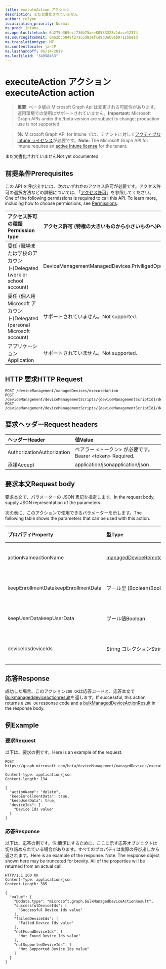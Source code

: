 ```yaml
---
title: executeAction アクション
description: まだ文書化されていません
author: rolyon
localization_priority: Normal
ms.prod: Intune
ms.openlocfilehash: 6a275a369ecf736b75aee80533328c1dace12374
ms.sourcegitcommit: 0a62bc5849f27a55d83efce9b3eb01b9711bbe1d
ms.translationtype: MT
ms.contentlocale: ja-JP
ms.lasthandoff: 06/14/2019
ms.locfileid: "34958453"
---
```

# <a name="executeaction-action"></a><span data-ttu-id="8aa83-103">executeAction アクション</span><span class="sxs-lookup"><span data-stu-id="8aa83-103">executeAction action</span></span>

> <span data-ttu-id="8aa83-104">**重要:** ベータ版の Microsoft Graph Api は変更される可能性があります。運用環境での使用はサポートされていません。</span><span class="sxs-lookup"><span data-stu-id="8aa83-104">**Important:** Microsoft Graph APIs under the /beta version are subject to change; production use is not supported.</span></span>

> <span data-ttu-id="8aa83-105">**注:** Microsoft Graph API for Intune では、テナントに対して[アクティブな intune ライセンス](https://go.microsoft.com/fwlink/?linkid=839381)が必要です。</span><span class="sxs-lookup"><span data-stu-id="8aa83-105">**Note:** The Microsoft Graph API for Intune requires an [active Intune license](https://go.microsoft.com/fwlink/?linkid=839381) for the tenant.</span></span>

<span data-ttu-id="8aa83-106">まだ文書化されていません</span><span class="sxs-lookup"><span data-stu-id="8aa83-106">Not yet documented</span></span>

## <a name="prerequisites"></a><span data-ttu-id="8aa83-107">前提条件</span><span class="sxs-lookup"><span data-stu-id="8aa83-107">Prerequisites</span></span>
<span data-ttu-id="8aa83-p101">この API を呼び出すには、次のいずれかのアクセス許可が必要です。アクセス許可の選択方法などの詳細については、「[アクセス許可](/graph/permissions-reference)」を参照してください。</span><span class="sxs-lookup"><span data-stu-id="8aa83-p101">One of the following permissions is required to call this API. To learn more, including how to choose permissions, see [Permissions](/graph/permissions-reference).</span></span>

|<span data-ttu-id="8aa83-110">アクセス許可の種類</span><span class="sxs-lookup"><span data-stu-id="8aa83-110">Permission type</span></span>|<span data-ttu-id="8aa83-111">アクセス許可 (特権の大きいものから小さいものへ)</span><span class="sxs-lookup"><span data-stu-id="8aa83-111">Permissions (from most to least privileged)</span></span>|
|:---|:---|
|<span data-ttu-id="8aa83-112">委任 (職場または学校のアカウント)</span><span class="sxs-lookup"><span data-stu-id="8aa83-112">Delegated (work or school account)</span></span>|<span data-ttu-id="8aa83-113">DeviceManagementManagedDevices.PriviligedOperation.All</span><span class="sxs-lookup"><span data-stu-id="8aa83-113">DeviceManagementManagedDevices.PriviligedOperation.All</span></span>|
|<span data-ttu-id="8aa83-114">委任 (個人用 Microsoft アカウント)</span><span class="sxs-lookup"><span data-stu-id="8aa83-114">Delegated (personal Microsoft account)</span></span>|<span data-ttu-id="8aa83-115">サポートされていません。</span><span class="sxs-lookup"><span data-stu-id="8aa83-115">Not supported.</span></span>|
|<span data-ttu-id="8aa83-116">アプリケーション</span><span class="sxs-lookup"><span data-stu-id="8aa83-116">Application</span></span>|<span data-ttu-id="8aa83-117">サポートされていません。</span><span class="sxs-lookup"><span data-stu-id="8aa83-117">Not supported.</span></span>|

## <a name="http-request"></a><span data-ttu-id="8aa83-118">HTTP 要求</span><span class="sxs-lookup"><span data-stu-id="8aa83-118">HTTP Request</span></span>
<!-- {
  "blockType": "ignored"
}
-->
``` http
POST /deviceManagement/managedDevices/executeAction
POST /deviceManagement/deviceManagementScripts/{deviceManagementScriptId}/deviceRunStates/{deviceManagementScriptDeviceStateId}/managedDevice/users/{userId}/managedDevices/executeAction
POST /deviceManagement/deviceManagementScripts/{deviceManagementScriptId}/deviceRunStates/{deviceManagementScriptDeviceStateId}/managedDevice/detectedApps/{detectedAppId}/managedDevices/executeAction
```

## <a name="request-headers"></a><span data-ttu-id="8aa83-119">要求ヘッダー</span><span class="sxs-lookup"><span data-stu-id="8aa83-119">Request headers</span></span>
|<span data-ttu-id="8aa83-120">ヘッダー</span><span class="sxs-lookup"><span data-stu-id="8aa83-120">Header</span></span>|<span data-ttu-id="8aa83-121">値</span><span class="sxs-lookup"><span data-stu-id="8aa83-121">Value</span></span>|
|:---|:---|
|<span data-ttu-id="8aa83-122">Authorization</span><span class="sxs-lookup"><span data-stu-id="8aa83-122">Authorization</span></span>|<span data-ttu-id="8aa83-123">ベアラー &lt;トークン&gt; が必要です。</span><span class="sxs-lookup"><span data-stu-id="8aa83-123">Bearer &lt;token&gt; Required.</span></span>|
|<span data-ttu-id="8aa83-124">承諾</span><span class="sxs-lookup"><span data-stu-id="8aa83-124">Accept</span></span>|<span data-ttu-id="8aa83-125">application/json</span><span class="sxs-lookup"><span data-stu-id="8aa83-125">application/json</span></span>|

## <a name="request-body"></a><span data-ttu-id="8aa83-126">要求本文</span><span class="sxs-lookup"><span data-stu-id="8aa83-126">Request body</span></span>
<span data-ttu-id="8aa83-127">要求本文で、パラメーターの JSON 表記を指定します。</span><span class="sxs-lookup"><span data-stu-id="8aa83-127">In the request body, supply JSON representation of the parameters.</span></span>

<span data-ttu-id="8aa83-128">次の表に、このアクションで使用できるパラメーターを示します。</span><span class="sxs-lookup"><span data-stu-id="8aa83-128">The following table shows the parameters that can be used with this action.</span></span>

|<span data-ttu-id="8aa83-129">プロパティ</span><span class="sxs-lookup"><span data-stu-id="8aa83-129">Property</span></span>|<span data-ttu-id="8aa83-130">型</span><span class="sxs-lookup"><span data-stu-id="8aa83-130">Type</span></span>|<span data-ttu-id="8aa83-131">説明</span><span class="sxs-lookup"><span data-stu-id="8aa83-131">Description</span></span>|
|:---|:---|:---|
|<span data-ttu-id="8aa83-132">actionName</span><span class="sxs-lookup"><span data-stu-id="8aa83-132">actionName</span></span>|[<span data-ttu-id="8aa83-133">managedDeviceRemoteAction</span><span class="sxs-lookup"><span data-stu-id="8aa83-133">managedDeviceRemoteAction</span></span>](../resources/intune-devices-manageddeviceremoteaction.md)|<span data-ttu-id="8aa83-134">まだ文書化されていません</span><span class="sxs-lookup"><span data-stu-id="8aa83-134">Not yet documented</span></span>|
|<span data-ttu-id="8aa83-135">keepEnrollmentData</span><span class="sxs-lookup"><span data-stu-id="8aa83-135">keepEnrollmentData</span></span>|<span data-ttu-id="8aa83-136">ブール型 (Boolean)</span><span class="sxs-lookup"><span data-stu-id="8aa83-136">Boolean</span></span>|<span data-ttu-id="8aa83-137">まだ文書化されていません</span><span class="sxs-lookup"><span data-stu-id="8aa83-137">Not yet documented</span></span>|
|<span data-ttu-id="8aa83-138">keepUserData</span><span class="sxs-lookup"><span data-stu-id="8aa83-138">keepUserData</span></span>|<span data-ttu-id="8aa83-139">ブール値</span><span class="sxs-lookup"><span data-stu-id="8aa83-139">Boolean</span></span>|<span data-ttu-id="8aa83-140">まだ文書化されていません</span><span class="sxs-lookup"><span data-stu-id="8aa83-140">Not yet documented</span></span>|
|<span data-ttu-id="8aa83-141">deviceIds</span><span class="sxs-lookup"><span data-stu-id="8aa83-141">deviceIds</span></span>|<span data-ttu-id="8aa83-142">String コレクション</span><span class="sxs-lookup"><span data-stu-id="8aa83-142">String collection</span></span>|<span data-ttu-id="8aa83-143">まだ文書化されていません</span><span class="sxs-lookup"><span data-stu-id="8aa83-143">Not yet documented</span></span>|



## <a name="response"></a><span data-ttu-id="8aa83-144">応答</span><span class="sxs-lookup"><span data-stu-id="8aa83-144">Response</span></span>
<span data-ttu-id="8aa83-145">成功した場合、このアクション`200 OK`は応答コードと、応答本文で[Bulkmanageddeviceactionresult](../resources/intune-devices-bulkmanageddeviceactionresult.md)を返します。</span><span class="sxs-lookup"><span data-stu-id="8aa83-145">If successful, this action returns a `200 OK` response code and a [bulkManagedDeviceActionResult](../resources/intune-devices-bulkmanageddeviceactionresult.md) in the response body.</span></span>

## <a name="example"></a><span data-ttu-id="8aa83-146">例</span><span class="sxs-lookup"><span data-stu-id="8aa83-146">Example</span></span>

### <a name="request"></a><span data-ttu-id="8aa83-147">要求</span><span class="sxs-lookup"><span data-stu-id="8aa83-147">Request</span></span>
<span data-ttu-id="8aa83-148">以下は、要求の例です。</span><span class="sxs-lookup"><span data-stu-id="8aa83-148">Here is an example of the request.</span></span>
``` http
POST https://graph.microsoft.com/beta/deviceManagement/managedDevices/executeAction

Content-type: application/json
Content-length: 134

{
  "actionName": "delete",
  "keepEnrollmentData": true,
  "keepUserData": true,
  "deviceIds": [
    "Device Ids value"
  ]
}
```

### <a name="response"></a><span data-ttu-id="8aa83-149">応答</span><span class="sxs-lookup"><span data-stu-id="8aa83-149">Response</span></span>
<span data-ttu-id="8aa83-p102">以下は、応答の例です。注:簡潔にするために、ここに示す応答オブジェクトは切り詰められている場合があります。すべてのプロパティは実際の呼び出しから返されます。</span><span class="sxs-lookup"><span data-stu-id="8aa83-p102">Here is an example of the response. Note: The response object shown here may be truncated for brevity. All of the properties will be returned from an actual call.</span></span>
``` http
HTTP/1.1 200 OK
Content-Type: application/json
Content-Length: 385

{
  "value": {
    "@odata.type": "microsoft.graph.bulkManagedDeviceActionResult",
    "successfulDeviceIds": [
      "Successful Device Ids value"
    ],
    "failedDeviceIds": [
      "Failed Device Ids value"
    ],
    "notFoundDeviceIds": [
      "Not Found Device Ids value"
    ],
    "notSupportedDeviceIds": [
      "Not Supported Device Ids value"
    ]
  }
}
```






